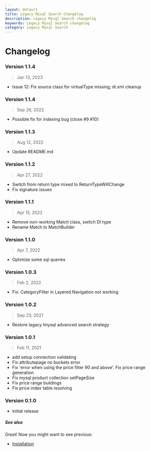 ```yaml
---
layout: default
title: Legacy Mysql Search Changelog
description: Legacy Mysql Search changelog
keywords: Legacy Mysql Search changelog
category: Legacy Mysql Search
---
```


# Changelog

### Version 1.1.4

> Jan 13, 2023

 - Issue 12: Fix source class for virtualType missing; di.xml cleanup

### Version 1.1.4

> Sep 26, 2022

 - Possible fix for indexing bug (close #9 #10)

### Version 1.1.3

> Aug 12, 2022

 - Update README.md


### Version 1.1.2

> Apr 27, 2022

 -  Switch from return type mixed to ReturnTypeWillChange
 -  Fix signature issues

### Version 1.1.1

> Apr 15, 2022

 -  Remove non-working Match class, switch DI type
 -  Rename Match to MatchBuilder

### Version 1.1.0

> Apr 7, 2022

 -  Optimize some sql queries

### Version 1.0.3

> Feb 2, 2022

 -  Fix: CategoryFilter in Layered Navigation not working

### Version 1.0.2

>  Sep 23, 2021

 - Restore lagacy lmysql advanced search strategy

### Version 1.0.1

>  Feb 11, 2021

 - add setup connection validating
 - Fix attributepage no buckets error
 - Fix 'error when using the price filter 90 and above'. Fix price range generation
 - Fix mysql product collection setPageSize
 - Fix price range buildings
 - Fix price index table resolving

### Version 0.1.0

 - Initial release


##### See also

Great! Now you might want to see previous:

 - [Installation](/m2/extensions/search-mysql-legacy/installation/)
